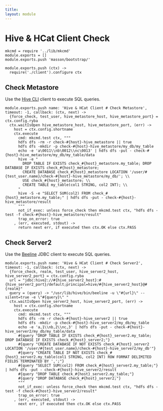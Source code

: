 ```yaml
---
title: 
layout: module
---
```


# Hive & HCat Client Check

    mkcmd = require '../lib/mkcmd'
    module.exports = []
    module.exports.push 'masson/bootstrap/'

    module.exports.push (ctx) ->
      require('./client').configure ctx

## Check Metastore

Use the [Hive CLI][hivecli] client to execute SQL queries.

    module.exports.push name: 'Hive & HCat Client # Check Metastore', timeout: -1, callback: (ctx, next) ->
      {force_check, test_user, hive_metastore_host, hive_metastore_port} = ctx.config.ryba
      ctx.waitIsOpen hive_metastore_host, hive_metastore_port, (err) ->
        host = ctx.config.shortname
        ctx.execute
          cmd: mkcmd.test ctx, """
          hdfs dfs -rm -r check-#{host}-hive_metastore || true
          hdfs dfs -mkdir -p check-#{host}-hive_metastore/my_db/my_table
          echo -e 'a\0011\\nb\0012\\nc\0013' | hdfs dfs -put - check-#{host}-hive_metastore/my_db/my_table/data
          hive -e "
            DROP TABLE IF EXISTS check_#{host}_metastore.my_table; DROP DATABASE IF EXISTS check_#{host}_metastore;
            CREATE DATABASE check_#{host}_metastore LOCATION '/user/#{test_user.name}/check-#{host}-hive_metastore/my_db/'; \\
            USE check_#{host}_metastore; \\
            CREATE TABLE my_table(col1 STRING, col2 INT); \\
          "
          hive -S -e "SELECT SUM(col2) FROM check_#{host}_metastore.my_table;" | hdfs dfs -put - check-#{host}-hive_metastore/result
          """
          not_if_exec: unless force_check then mkcmd.test ctx, "hdfs dfs -test -f check-#{host}-hive_metastore/result"
          trap_on_error: true
        , (err, executed, stdout) ->
          return next err, if executed then ctx.OK else ctx.PASS

## Check Server2

Use the [Beeline][beeline] JDBC client to execute SQL queries.

    module.exports.push name: 'Hive & HCat Client # Check Server2', timeout: -1, callback: (ctx, next) ->
      {force_check, realm, test_user, hive_server2_host, hive_server2_port} = ctx.config.ryba
      url = "jdbc:hive2://#{hive_server2_host}:#{hive_server2_port}/default;principal=hive/#{hive_server2_host}@#{realm}"
      query = (query) -> "/usr/lib/hive/bin/beeline -u \"#{url}\" --silent=true -e \"#{query}\" "
      ctx.waitIsOpen hive_server2_host, hive_server2_port, (err) ->
        host = ctx.config.shortname
        ctx.execute
          cmd: mkcmd.test ctx, """
          hdfs dfs -rm -r check-#{host}-hive_server2 || true
          hdfs dfs -mkdir -p check-#{host}-hive_server2/my_db/my_table
          echo -e 'a,1\\nb,2\\nc,3' | hdfs dfs -put - check-#{host}-hive_server2/my_db/my_table/data
          #{query "DROP TABLE IF EXISTS check_#{host}_server2.my_table; DROP DATABASE IF EXISTS check_#{host}_server2;"}
          #{query "CREATE DATABASE IF NOT EXISTS check_#{host}_server2 LOCATION '/user/#{test_user.name}/check-#{host}-hive_server2/my_db'"}
          #{query "CREATE TABLE IF NOT EXISTS check_#{host}_server2.my_table(col1 STRING, col2 INT) ROW FORMAT DELIMITED FIELDS TERMINATED BY ',';"}
          #{query "SELECT SUM(col2) FROM check_#{host}_server2.my_table;"} | hdfs dfs -put - check-#{host}-hive_server2/result
          #{query "DROP TABLE check_#{host}_server2.my_table;"}
          #{query "DROP DATABASE check_#{host}_server2;"}
          """
          not_if_exec: unless force_check then mkcmd.test ctx, "hdfs dfs -test -f check-#{host}-hive_server2/result"
          trap_on_error: true
        , (err, executed, stdout) ->
          next err, if executed then ctx.OK else ctx.PASS

[hivecli]: https://cwiki.apache.org/confluence/display/Hive/LanguageManual+Cli
[beeline]: https://cwiki.apache.org/confluence/display/Hive/HiveServer2+Clients#HiveServer2Clients-Beeline%E2%80%93NewCommandLineShell

